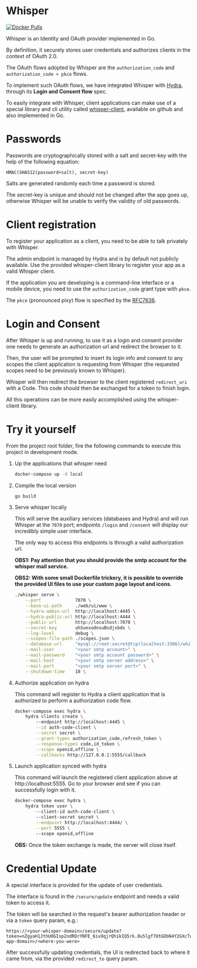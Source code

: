 # Whisper
[![Docker Pulls](https://img.shields.io/docker/pulls/labbsr0x/whisper.svg)](https://hub.docker.com/r/labbsr0x/whisper)

Whisper is an Identity and OAuth provider implemented in Go.

By definition, it securely stores user credentials and authorizes clients in the context of OAuth 2.0.

The OAuth flows adopted by Whisper are the `authorization_code` and `authorization_code + pkce` flows. 

To implement such OAuth flows, we have integrated Whisper with [Hydra](https://github.com/ory/hydra), through its **Login and Consent flow** spec.

To easily integrate with Whisper, client applications can make use of a special library and cli utility called [whisper-client](https://github.com/labbsr0x/whisper-client), available on github and also implemented in Go.

# Passwords

Passwords are cryptographically stored with a salt and secret-key with the help of the following equation:

```
HMAC(SHA512(password+salt), secret-key)
```

Salts are generated randomly each time a password is stored.

The secret-key is unique and should not be changed after the app goes up, otherwise Whisper will be unable to verify the validity of old passwords.

# Client registration

To register your application as a client, you need to be able to talk privately with Whisper. 

The admin endpoint is managed by Hydra and is by default not publicly available. Use the provided whisper-client library to register your app as a valid Whisper client.

If the application you are developing is a command-line interface or a mobile device, you need to use the `authorization_code` grant type with `pkce`.

The `pkce` (pronounced pixy) flow is specified by the [RFC7636](https://tools.ietf.org/html/rfc7636).

# Login and Consent

After Whisper is up and running, to use it as a login and consent provider one needs to generate an authorization url and redirect the browser to it.

Then, the user will be prompted to insert its login info and consent to any scopes the client application is requesting from Whisper (the requested scopes need to be previously known to Whisper).

Whisper will then redirect the browser to the client registered `redirect_uri` with a Code. This code should then be exchanged for a token to finish login.

All this operations can be more easily accomplished using the whisper-client library.

# Try it yourself

From the project root folder, fire the following commands to execute this project in development mode.

1. Up the applications that whisper need

    ```bash
    docker-compose up -d local
    ```

2. Compile the local version

    ```bash
    go build
    ```

3. Serve whisper locally

    This will serve the auxiliary services (databases and Hydra) and will run Whisper at the `7070` port; endpoints `/login` and `/consent` will display our incredibly simple user interface.

    The only way to access this endpoints is through a valid authorization url.

    **OBS1: Pay attention that you should provide the smtp account for the whisper mail service.**

    **OBS2: With some small Dockerfile trickery, it is possible to override the provided UI files to use your custom page layout and icons.**

    ```bash
    ./whisper serve \
        --port             7070 \
        --base-ui-path     ./web/ui/www \
        --hydra-admin-url  http://localhost:4445 \
        --hydra-public-url http://localhost:4444 \
        --public-url       http://localhost:7070 \
        --secret-key       uhSunsodnsuBsdjsbds \
        --log-level        debug \
        --scopes-file-path ./scopes.json \
        --database-url     "mysql://root:secret@tcp(localhost:3306)/whisper?charset=utf8mb4&parseTime=True&loc=Local" \
        --mail-user        "<your smtp account>" \
        --mail-password    "<your smtp account password>" \
        --mail-host        "<your smtp server address>" \
        --mail-port        "<your smtp server port>" \
        --shutdown-time    10 \
    ```

4. Authorize application on hydra
    
    This command will register to Hydra a client application that is authorized to perform a authorization code flow.
    
    ```bash
    docker-compose exec hydra \                                    
        hydra clients create \  
            --endpoint http://localhost:4445 \
            --id auth-code-client \
            --secret secret \
            --grant-types authorization_code,refresh_token \
            --response-types code,id_token \
            --scope openid,offline \
            --callbacks http://127.0.0.1:5555/callback
    ```
   
5. Launch application synced with hydra
   
   This command will launch the registered client application above at http://localhost:5555. Go to your browser and see if you can successfully login with it. 
   
    ```bash
    docker-compose exec hydra \ 
        hydra token user \      
            --client-id auth-code-client \    
            --client-secret secret \
            --endpoint http://localhost:4444/ \
            --port 5555 \                                   
            --scope openid,offline
    ```

    __OBS:__ Once the token exchange is made, the server will close itself.

# Credential Update

A special interface is provided for the update of user credentials. 

The interface is found in the `/secure/update` endpoint and needs a valid token to access it.

The token will be searched in the request's bearer authorization header or via a `token` query param, e.g.:

```
https://<your-whisper-domain>/secure/update?token=nZgyaH1JthU0GIsp2ndRDrYNFE_6ivOqjrQhikIQ5rk.8u5lgf7OtGDbN4Y2GXcTudf1u8lLX3kvsYkFH3uPxrY&redirect_to=http://<your-app-domain>/<where-you-were>
```

After successfully updating credentials, the UI is redirected back to where it came from, via the provided `redirect_to` query param.
